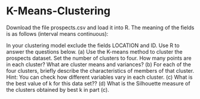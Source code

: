 # K-Means-Clustering

Download the file prospects.csv and load it into R. The meaning of the fields is as follows
(interval means continuous):


In your clustering model exclude the fields LOCATION and ID. Use R to answer the questions below.
(a) Use the K-means method to cluster the prospects dataset. Set the number of clusters to four. How many points are in each cluster? What are cluster means and variances?
(b) For each of the four clusters, briefly describe the characteristics of members of that cluster. Hint: You can check how different variables vary in each cluster.
(c) What is the best value of k for this data set??
(d) What is the Silhouette measure of the clusters obtained by best k in part (c).
